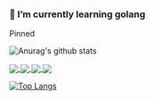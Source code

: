### 🌱 I’m currently learning golang

<!--
**alanchenchen/alanchenchen** is a ✨ _special_ ✨ repository because its `README.md` (this file) appears on your GitHub profile.

Here are some ideas to get you started:
-->

Pinned

![Anurag's github stats](https://github-readme-stats.vercel.app/api?username=alanchenchen&count_private=true&show_icons=true)

<a href="https://github.com/alanchenchen/hotload-cli">
  <img align="center" src="https://github-readme-stats.vercel.app/api/pin/?username=alanchenchen&repo=hotload-cli" />
</a>

<a href="https://github.com/alanchenchen/httpProxyer">
  <img align="center" src="https://github-readme-stats.vercel.app/api/pin/?username=alanchenchen&repo=httpProxyer" />
</a>

<a href="https://github.com/alanchenchen/spin">
  <img align="center" src="https://github-readme-stats.vercel.app/api/pin/?username=alanchenchen&repo=spin" />
</a>

<a href="https://github.com/alanchenchen/svelte-store-manager">
  <img align="center" src="https://github-readme-stats.vercel.app/api/pin/?username=alanchenchen&repo=svelte-store-manager" />
</a>


[![Top Langs](https://github-readme-stats.vercel.app/api/top-langs/?username=alanchenchen)](https://github.com/alanchenchen/alanchenchen)
